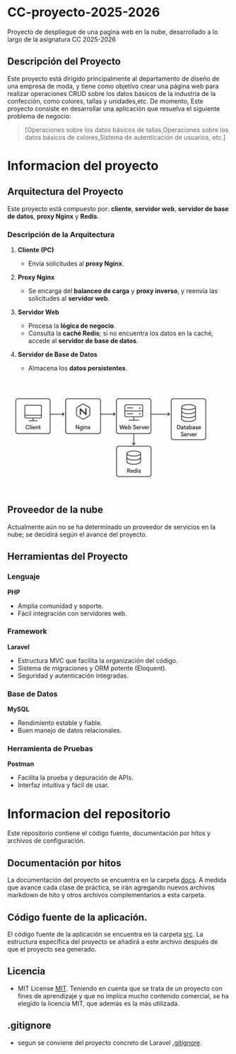 # CC-proyecto-2025-2026
Proyecto de despliegue de una pagina web en la nube, desarrollado a lo largo de la asignatura CC 2025-2026

## Descripción del Proyecto
Este proyecto está dirigido principalmente al departamento de diseño de una empresa de moda, y tiene como objetivo crear una 
página web para realizar operaciones CRUD sobre los datos básicos de la industria de la confección, como colores, tallas y unidades,etc.
De momento, Este proyecto consiste en desarrollar una aplicación que resuelva el siguiente problema de negocio: 
> [Operaciones sobre los datos básicos de tallas,Operaciones sobre los datos básicos de colores,Sistema de autenticación de usuarios, etc.] 

# Informacion del proyecto

## Arquitectura del Proyecto
Este proyecto está compuesto por: **cliente**, **servidor web**, **servidor de base de datos**, **proxy Nginx** y **Redis**.

### Descripción de la Arquitectura

1. **Cliente (PC)**  
   - Envía solicitudes al **proxy Nginx**.

2. **Proxy Nginx**  
   - Se encarga del **balanceo de carga** y **proxy inverso**, y reenvía las solicitudes al **servidor web**.

3. **Servidor Web**  
   - Procesa la **lógica de negocio**.  
   - Consulta la **caché Redis**; si no encuentra los datos en la caché, accede al **servidor de base de datos**.

4. **Servidor de Base de Datos**  
   - Almacena los **datos persistentes**.

![Arquitectura del Proyecto](/docs/imgs/estructura-proyecto.png)

## Proveedor de la nube
Actualmente aún no se ha determinado un proveedor de servicios en la nube; se decidirá según el avance del proyecto.

## Herramientas del Proyecto

### Lenguaje
**PHP**  
- Amplia comunidad y soporte.  
- Fácil integración con servidores web.  

### Framework
**Laravel**  
- Estructura MVC que facilita la organización del código.  
- Sistema de migraciones y ORM potente (Eloquent).  
- Seguridad y autenticación integradas.

### Base de Datos
**MySQL**  
- Rendimiento estable y fiable.  
- Buen manejo de datos relacionales.

### Herramienta de Pruebas
**Postman**  
- Facilita la prueba y depuración de APIs.  
- Interfaz intuitiva y fácil de usar.

# Informacion del repositorio
Este repositorio contiene el código fuente, documentación por hitos y archivos de configuración.

## Documentación por hitos
La documentación del proyecto se encuentra en la carpeta [docs](docs/).
A medida que avance cada clase de práctica, se irán agregando nuevos archivos markdown de hito y otros archivos complementarios a esta carpeta.

## Código fuente de la aplicación.
El código fuente de la aplicación se encuentra en la carpeta [src](src/).
La estructura específica del proyecto se añadirá a este archivo después de que el proyecto sea generado.

## Licencia
- MIT License [MIT](LICENSE).
Teniendo en cuenta que se trata de un proyecto con fines de aprendizaje y que no implica mucho contenido comercial, 
se ha elegido la licencia MIT, que además es la más utilizada.

## .gitignore
- segun se conviene del proyecto concreto de Laravel [.gitignore](.gitignore).


